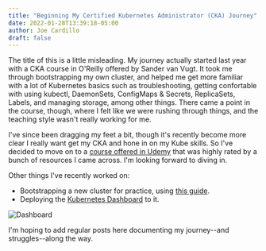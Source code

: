 ```yaml
---
title: "Beginning My Certified Kubernetes Administrator (CKA) Journey"
date: 2022-01-28T13:39:18-05:00
author: Joe Cardillo
draft: false
---
```


The title of this is a little misleading. My journey actually started last year with a CKA course in O'Reilly offered by Sander van Vugt. It took me through bootstrapping my own cluster, and helped me get more familiar with a lot of Kubernetes basics such as troubleshooting, getting confortable with using kubectl, DaemonSets, ConfigMaps & Secrets, ReplicaSets, Labels, and managing storage, among other things. There came a point in the course, though, where I felt like we were rushing through things, and the teaching style wasn't really working for me.

I've since been dragging my feet a bit, though it's recently become more clear I really want get my CKA and hone in on my Kube skills. So I've decided to move on to a [course offered in Udemy](https://www.udemy.com/course/certified-kubernetes-administrator-with-practice-tests) that was highly rated by a bunch of resources I came across. I'm looking forward to diving in.

Other things I've recently worked on:
* Bootstrapping a new cluster for practice, using [this guide](https://www.oueta.com/linux/create-a-debian-11-kubernetes-cluster-with-kubeadm/).
* Deploying the [Kubernetes Dashboard](https://kubernetes.io/docs/tasks/access-application-cluster/web-ui-dashboard/) to it.

![Dashboard](/files/dashboard.png)

I'm hoping to add regular posts here documenting my journey--and struggles--along the way.
